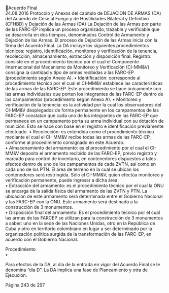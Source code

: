 Acuerdo Final  
24.08.2016 
Protocolo y Anexos del capítulo de DEJACION DE ARMAS (DA) del Acuerdo de Cese al Fuego y de 
Hostilidades Bilateral y Definitivo (CFHBD) y Dejación de las Armas (DA) 
La Dejación de las Armas por parte de las FARC-EP implica un proceso organizado, trazable y verificable 
que  se  desarrolla  en  dos  tiempos,  denominados  Control  de  Armamento  y  Dejación  de  las  Armas.  El 
proceso de Dejación de las Armas inicia con la firma del Acuerdo Final. 
La DA incluye los siguientes procedimientos técnicos: registro, identificación, monitoreo y verificación de 
la tenencia, recolección, almacenamiento, extracción y disposición final. 
Registro:  consiste  en  el  procedimiento  técnico  por  el  cual  el  Componente  Internacional  del 
Mecanismo de Monitoreo y Verificación (CI-MM&V) consigna la cantidad y tipo de armas recibidas 
a las FARC-EP (procedimiento según Anexo A). 
• Identificación:  corresponde  al  procedimiento  técnico  por  el  cual  el  CI-MM&V  establece  las 
características de las armas de las FARC-EP. Este procedimiento se hace únicamente con las armas 
individuales  que  porten  los  integrantes  de  las  FARC-EP  dentro  de  los  campamentos 
(procedimiento según Anexo A). 
• Monitoreo y verificación de la tenencia: es la actividad por la cual los observadores del CI-MM&V 
desplegados de forma permanente en los campamentos de las FARC-EP constatan que cada uno 
de los integrantes de las FARC-EP que permanece en un campamento porta su arma individual 
con su dotación de munición. Esto se hace con base en el registro e identificación previamente 
efectuado. 
• Recolección: es entendida como el procedimiento técnico mediante el cual el CI- MM&V recibe 
todas las armas de las FARC-EP, conforme al procedimiento consignado en este Acuerdo.  
• Almacenamiento  del  armamento:  es  el  procedimiento  por  el  cual  el  CI-MM&V  deposita  el 
armamento  recibido  de  las  FARC-EP,  previo  registro  y  marcado  para  control  de  inventario,  en 
contenedores dispuestos a tales efectos dentro de uno de los campamentos de cada ZVTN, así 
como  en  cada  uno  de  los  PTN.  El  área  de  terreno  en  la  cual  se  ubican  los  contenedores  será 
restringida. Sólo el CI-MM&V, quien efectúa monitoreo y verificación permanente, puede ingresar 
a dicha área.  
• Extracción del armamento: es el procedimiento técnico por el cual la ONU se encarga de la salida 
física del armamento de las ZVTN y PTN. La ubicación de este armamento será determinada entre 
el Gobierno Nacional y las FARC-EP con la ONU. Este armamento será destinado a la construcción 
de 3 monumentos.  
• Disposición final del armamento: Es el procedimiento técnico por el cual las armas de las FARCEP  se  utilizan  para  la  construcción  de  3  monumentos  a  saber:  uno  en  la  sede  de  las  Naciones 
Unidas, otro en la República de Cuba y otro en territorio colombiano en lugar a ser determinado 
por  la  organización  política  surgida  de  la  transformación  de  las  FARC-EP,  en  acuerdo  con  el 
Gobierno Nacional.  
 
Procedimiento  
•

Para efectos de la DA, al día de la entrada en vigor del Acuerdo Final se le denomina “día D”. La DA implica 
una fase de Planeamiento y otra de Ejecución. 
 
Página 243 de 297 
 

